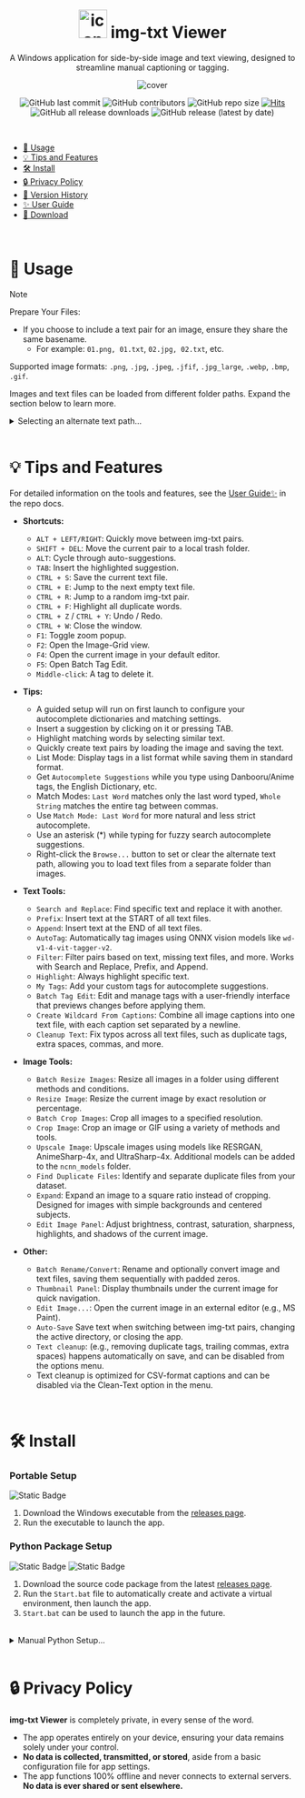 <h1 align="center"><img src="https://github.com/Nenotriple/img-txt_viewer/assets/70049990/8342e197-25c7-4e78-a27d-38daa79b4330" alt="icon" width="50"> img-txt Viewer</h1>
<p align="center">A Windows application for side-by-side image and text viewing, designed to streamline manual captioning or tagging.</p>
<p align="center"><img src="https://github.com/user-attachments/assets/56bd9a8b-e74c-4b44-b147-31390e82671d" alt="cover"></p>


<div align="center">


![GitHub last commit](https://img.shields.io/github/last-commit/Nenotriple/img-txt_viewer)
![GitHub contributors](https://img.shields.io/github/contributors/Nenotriple/img-txt_viewer)
![GitHub repo size](https://img.shields.io/github/repo-size/Nenotriple/img-txt_viewer)
[![Hits](https://hits.seeyoufarm.com/api/count/incr/badge.svg?url=https%3A%2F%2Fgithub.com%2FNenotriple%2Fimg-txt_viewer&count_bg=%2379C83D&title_bg=%23555555&icon=&icon_color=%23E7E7E7&title=hits&edge_flat=false)](https://hits.seeyoufarm.com)
![GitHub all release downloads](https://img.shields.io/github/downloads/Nenotriple/img-txt_viewer/total)
![GitHub release (latest by date)](https://img.shields.io/github/v/release/Nenotriple/img-txt_viewer)


</div>


<br>


- [📝 Usage](#-usage)
- [💡 Tips and Features](#-tips-and-features)
- [🛠️ Install](#-install)
- [🔒 Privacy Policy](#-privacy-policy)
- [📜 Version History](https://github.com/Nenotriple/img-txt_viewer/blob/main/docs/Changelog.md)
- [✨ User Guide](https://github.com/Nenotriple/img-txt_viewer/blob/main/docs/User_Guide.md)
- [💾 Download](https://github.com/Nenotriple/img-txt_viewer/releases?q=executable&expanded=true)


<br>


# 📝 Usage


> [!NOTE]
>
> Prepare Your Files:
>
> - If you choose to include a text pair for an image, ensure they share the same basename.
>   - For example: `01.png, 01.txt`, `02.jpg, 02.txt`, etc.
>
> Supported image formats: `.png`, `.jpg`, `.jpeg`, `.jfif`, `.jpg_large`, `.webp`, `.bmp`, `.gif`.


Images and text files can be loaded from different folder paths. Expand the section below to learn more.


<details>


  <summary>Selecting an alternate text path...</summary>


---


By default, text files are loaded from the selected directory. To load text files from a different path:

1. Select a directory as usual.
2. Right-click the `Browse...` button and choose `Set Text File Path`.
3. When an alternate path is chosen, a blue indicator appears to the left of the directory entry. Hover over the indicator to view the selected text path.


<br>


Example folder structures:
```
.
└── dataset/
    ├── 01.png
    ├── 01.txt
    ├── 02.jpg
    └── 02.txt
```
*(Images and text files in same folder)*

```
.
└── dataset/
    ├── images/
    │   ├── 01.png
    │   └── 02.jpg
    └── captions/
        ├── 01.txt
        └── 02.txt
```
*(Images and text files in separate folder)*


</details>


<br>


# 💡 Tips and Features

For detailed information on the tools and features, see the [User Guide✨](https://github.com/Nenotriple/img-txt_viewer/blob/main/docs/User_Guide.md) in the repo docs.

- **Shortcuts:**
  - `ALT + LEFT/RIGHT`: Quickly move between img-txt pairs.
  - `SHIFT + DEL`: Move the current pair to a local trash folder.
  - `ALT`: Cycle through auto-suggestions.
  - `TAB`: Insert the highlighted suggestion.
  - `CTRL + S`: Save the current text file.
  - `CTRL + E`: Jump to the next empty text file.
  - `CTRL + R`: Jump to a random img-txt pair.
  - `CTRL + F`: Highlight all duplicate words.
  - `CTRL + Z` / `CTRL + Y`: Undo / Redo.
  - `CTRL + W`: Close the window.
  - `F1`: Toggle zoom popup.
  - `F2`: Open the Image-Grid view.
  - `F4`: Open the current image in your default editor.
  - `F5`: Open Batch Tag Edit.
  - `Middle-click`: A tag to delete it.

- **Tips:**
  - A guided setup will run on first launch to configure your autocomplete dictionaries and matching settings.
  - Insert a suggestion by clicking on it or pressing TAB.
  - Highlight matching words by selecting similar text.
  - Quickly create text pairs by loading the image and saving the text.
  - List Mode: Display tags in a list format while saving them in standard format.
  - Get `Autocomplete Suggestions` while you type using Danbooru/Anime tags, the English Dictionary, etc.
  - Match Modes: `Last Word` matches only the last word typed, `Whole String` matches the entire tag between commas.
  - Use `Match Mode: Last Word` for more natural and less strict autocomplete.
  - Use an asterisk (*) while typing for fuzzy search autocomplete suggestions.
  - Right-click the `Browse...` button to set or clear the alternate text path, allowing you to load text files from a separate folder than images.

- **Text Tools:**
  - `Search and Replace`: Find specific text and replace it with another.
  - `Prefix`: Insert text at the START of all text files.
  - `Append`: Insert text at the END of all text files.
  - `AutoTag`: Automatically tag images using ONNX vision models like `wd-v1-4-vit-tagger-v2`.
  - `Filter`: Filter pairs based on text, missing text files, and more. Works with Search and Replace, Prefix, and Append.
  - `Highlight`: Always highlight specific text.
  - `My Tags`: Add your custom tags for autocomplete suggestions.
  - `Batch Tag Edit`: Edit and manage tags with a user-friendly interface that previews changes before applying them.
  - `Create Wildcard From Captions`: Combine all image captions into one text file, with each caption set separated by a newline.
  - `Cleanup Text`: Fix typos across all text files, such as duplicate tags, extra spaces, commas, and more.

- **Image Tools:**
  - `Batch Resize Images`: Resize all images in a folder using different methods and conditions.
  - `Resize Image`: Resize the current image by exact resolution or percentage.
  - `Batch Crop Images`: Crop all images to a specified resolution.
  - `Crop Image`: Crop an image or GIF using a variety of methods and tools.
  - `Upscale Image`: Upscale images using models like RESRGAN, AnimeSharp-4x, and UltraSharp-4x. Additional models can be added to the `ncnn_models` folder.
  - `Find Duplicate Files`: Identify and separate duplicate files from your dataset.
  - `Expand`: Expand an image to a square ratio instead of cropping. Designed for images with simple backgrounds and centered subjects.
  - `Edit Image Panel`: Adjust brightness, contrast, saturation, sharpness, highlights, and shadows of the current image.

- **Other:**
  - `Batch Rename/Convert`: Rename and optionally convert image and text files, saving them sequentially with padded zeros.
  - `Thumbnail Panel`: Display thumbnails under the current image for quick navigation.
  - `Edit Image...`: Open the current image in an external editor (e.g., MS Paint).
  - `Auto-Save` Save text when switching between img-txt pairs, changing the active directory, or closing the app.
  - `Text cleanup`: (e.g., removing duplicate tags, trailing commas, extra spaces) happens automatically on save, and can be disabled from the options menu.
  - Text cleanup is optimized for CSV-format captions and can be disabled via the Clean-Text option in the menu.


<br>


# 🛠 Install
### Portable Setup
![Static Badge](https://img.shields.io/badge/Windows-gray)

1. Download the Windows executable from the [releases page](https://github.com/Nenotriple/img-txt_viewer/releases?q=executable&expanded=true).
2. Run the executable to launch the app.


### Python Package Setup
![Static Badge](https://img.shields.io/badge/git-gray) ![Static Badge](https://img.shields.io/badge/Windows-Python_3.10%2B-green)

1. Download the source code package from the latest [releases page](https://github.com/Nenotriple/img-txt_viewer/releases?q=executable&expanded=true).
2. Run the `Start.bat` file to automatically create and activate a virtual environment, then launch the app.
3. `Start.bat` can be used to launch the app in the future.


<br>


<details>


  <summary>Manual Python Setup...</summary>


![Static Badge](https://img.shields.io/badge/git-gray) ![Static Badge](https://img.shields.io/badge/Windows-Python_3.10%2B-green)


<br>


1. **Clone the repository:**
```
git clone https://github.com/Nenotriple/img-txt_viewer.git
```


3. **Navigate into the project directory:**
```
cd img-txt_viewer`
```


5. **Create and activate a virtual environment:**
```
python -m venv venv
venv\Scripts\activate
```


6. **Install the required dependencies:**
```
pip install -r requirements.txt
```


7. **Launch the app:**
```
python img-txt_viewer.py
```


</details>


<br>


# 🔒 Privacy Policy

**img-txt Viewer** is completely private, in every sense of the word.
- The app operates entirely on your device, ensuring your data remains solely under your control.
- **No data is collected, transmitted, or stored**, aside from a basic configuration file for app settings.
- The app functions 100% offline and never connects to external servers. **No data is ever shared or sent elsewhere.**